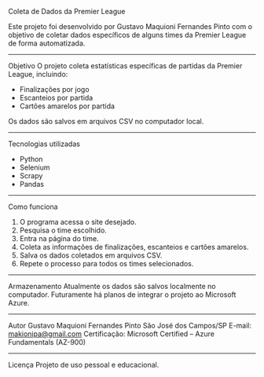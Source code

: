 Coleta de Dados da Premier League

Este projeto foi desenvolvido por Gustavo Maquioni Fernandes Pinto com o objetivo de coletar dados específicos de alguns times da Premier League de forma automatizada.

--------------------------------------------------------

Objetivo
O projeto coleta estatísticas específicas de partidas da Premier League, incluindo:
- Finalizações por jogo
- Escanteios por partida
- Cartões amarelos por partida

Os dados são salvos em arquivos CSV no computador local.

--------------------------------------------------------

Tecnologias utilizadas
- Python
- Selenium
- Scrapy
- Pandas

--------------------------------------------------------

Como funciona
1. O programa acessa o site desejado.
2. Pesquisa o time escolhido.
3. Entra na página do time.
4. Coleta as informações de finalizações, escanteios e cartões amarelos.
5. Salva os dados coletados em arquivos CSV.
6. Repete o processo para todos os times selecionados.

--------------------------------------------------------

Armazenamento
Atualmente os dados são salvos localmente no computador.
Futuramente há planos de integrar o projeto ao Microsoft Azure.

--------------------------------------------------------

Autor
Gustavo Maquioni Fernandes Pinto
São José dos Campos/SP
E-mail: makionipa@gmail.com
Certificação: Microsoft Certified – Azure Fundamentals (AZ-900)

--------------------------------------------------------

Licença
Projeto de uso pessoal e educacional.
